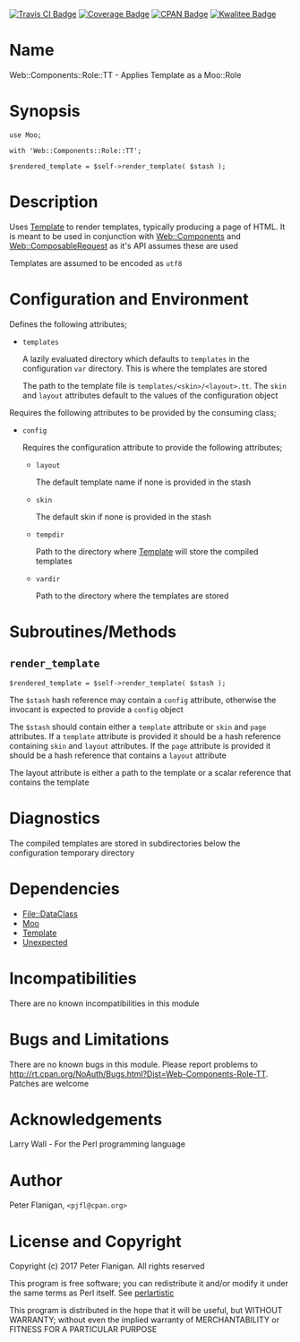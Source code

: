 <div>
    <a href="https://travis-ci.org/pjfl/p5-web-components-role-tt"><img src="https://travis-ci.org/pjfl/p5-web-components-role-tt.svg?branch=master" alt="Travis CI Badge"></a>
    <a href="https://roxsoft.co.uk/coverage/report/web-components-role-tt/latest"><img src="https://roxsoft.co.uk/coverage/badge/web-components-role-tt/latest" alt="Coverage Badge"></a>
    <a href="http://badge.fury.io/pl/Web-Components-Role-TT"><img src="https://badge.fury.io/pl/Web-Components-Role-TT.svg" alt="CPAN Badge"></a>
    <a href="http://cpants.cpanauthors.org/dist/Web-Components-Role-TT"><img src="http://cpants.cpanauthors.org/dist/Web-Components-Role-TT.png" alt="Kwalitee Badge"></a>
</div>

# Name

Web::Components::Role::TT - Applies Template as a Moo::Role

# Synopsis

    use Moo;

    with 'Web::Components::Role::TT';

    $rendered_template = $self->render_template( $stash );

# Description

Uses [Template](https://metacpan.org/pod/Template) to render templates, typically producing a page of HTML.
It is meant to be used in conjunction with [Web::Components](https://metacpan.org/pod/Web::Components) and
[Web::ComposableRequest](https://metacpan.org/pod/Web::ComposableRequest) as it's API assumes these are used

Templates are assumed to be encoded as `utf8`

# Configuration and Environment

Defines the following attributes;

- `templates`

    A lazily evaluated directory which defaults to `templates` in the configuration
    `var` directory. This is where the templates are stored

    The path to the template file is `templates/<skin>/<layout>.tt`. The
    `skin` and `layout` attributes default to the values of the configuration
    object

Requires the following attributes to be provided by the consuming class;

- `config`

    Requires the configuration attribute to provide the following attributes;

    - `layout`

        The default template name if none is provided in the stash

    - `skin`

        The default skin if none is provided in the stash

    - `tempdir`

        Path to the directory where [Template](https://metacpan.org/pod/Template) will store the compiled templates

    - `vardir`

        Path to the directory where the templates are stored

# Subroutines/Methods

## `render_template`

    $rendered_template = $self->render_template( $stash );

The `$stash` hash reference may contain a `config` attribute, otherwise the
invocant is expected to provide a `config` object

The `$stash` should contain either a `template` attribute or `skin` and
`page` attributes. If a `template` attribute is provided it should be a hash
reference containing `skin` and `layout` attributes. If the `page` attribute
is provided it should be a hash reference that contains a `layout` attribute

The layout attribute is either a path to the template or a scalar reference
that contains the template

# Diagnostics

The compiled templates are stored in subdirectories below the configuration
temporary directory

# Dependencies

- [File::DataClass](https://metacpan.org/pod/File::DataClass)
- [Moo](https://metacpan.org/pod/Moo)
- [Template](https://metacpan.org/pod/Template)
- [Unexpected](https://metacpan.org/pod/Unexpected)

# Incompatibilities

There are no known incompatibilities in this module

# Bugs and Limitations

There are no known bugs in this module. Please report problems to
http://rt.cpan.org/NoAuth/Bugs.html?Dist=Web-Components-Role-TT.
Patches are welcome

# Acknowledgements

Larry Wall - For the Perl programming language

# Author

Peter Flanigan, `<pjfl@cpan.org>`

# License and Copyright

Copyright (c) 2017 Peter Flanigan. All rights reserved

This program is free software; you can redistribute it and/or modify it
under the same terms as Perl itself. See [perlartistic](https://metacpan.org/pod/perlartistic)

This program is distributed in the hope that it will be useful,
but WITHOUT WARRANTY; without even the implied warranty of
MERCHANTABILITY or FITNESS FOR A PARTICULAR PURPOSE
